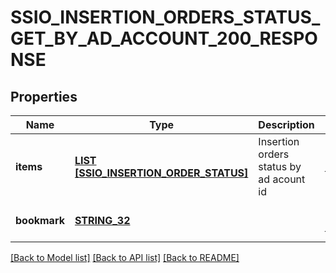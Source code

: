 # SSIO_INSERTION_ORDERS_STATUS_GET_BY_AD_ACCOUNT_200_RESPONSE

## Properties
Name | Type | Description | Notes
------------ | ------------- | ------------- | -------------
**items** | [**LIST [SSIO_INSERTION_ORDER_STATUS]**](SSIOInsertionOrderStatus.md) | Insertion orders status by ad acount id | [default to null]
**bookmark** | [**STRING_32**](STRING_32.md) |  | [optional] [default to null]

[[Back to Model list]](../README.md#documentation-for-models) [[Back to API list]](../README.md#documentation-for-api-endpoints) [[Back to README]](../README.md)


